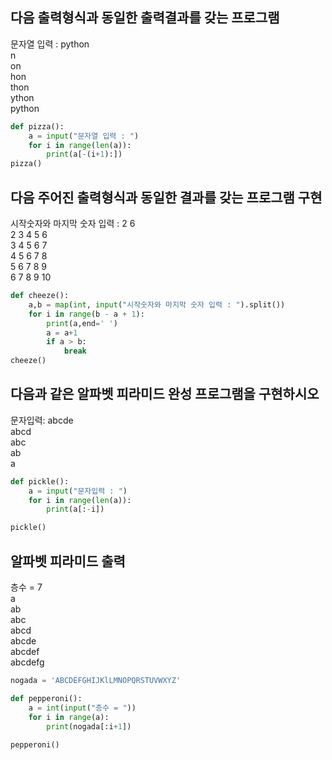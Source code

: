 ## 다음 출력형식과 동일한 출력결과를 갖는 프로그램<br>
문자열 입력 : python<br>
n<br>
on<br>
hon<br>
thon<br>
ython<br>
python<br>

```python
def pizza():
    a = input("문자열 입력 : ")
    for i in range(len(a)):
        print(a[-(i+1):])      
pizza()

```
## 다음 주어진 출력형식과 동일한 결과를 갖는 프로그램 구현<br>
시작숫자와 마지막 숫자 입력 : 2 6<br>
2 3 4 5 6 <br>
3 4 5 6 7 <br>
4 5 6 7 8 <br>
5 6 7 8 9 <br>
6 7 8 9 10 <br>

```python
def cheeze():
    a,b = map(int, input("시작숫자와 마지막 숫자 입력 : ").split())
    for i in range(b - a + 1):
        print(a,end=' ')
        a = a+1
        if a > b:
            break
cheeze()

```
## 다음과 같은 알파벳 피라미드 완성 프로그램을 구현하시오<br>
문자입력: abcde<br>
abcd<br>
abc<br>
ab<br>
a<br>

```python
def pickle():
    a = input("문자입력 : ")
    for i in range(len(a)):
        print(a[:-i])        

pickle()
```

## 알파벳 피라미드 출력<br>
층수 = 7<br>
a<br>
ab<br>
abc<br>
abcd<br>
abcde<br>
abcdef<br>
abcdefg<br>

```python
nogada = 'ABCDEFGHIJKlLMNOPQRSTUVWXYZ'

def pepperoni():
    a = int(input("층수 = "))
    for i in range(a):
        print(nogada[:i+1])
        
pepperoni()

```
